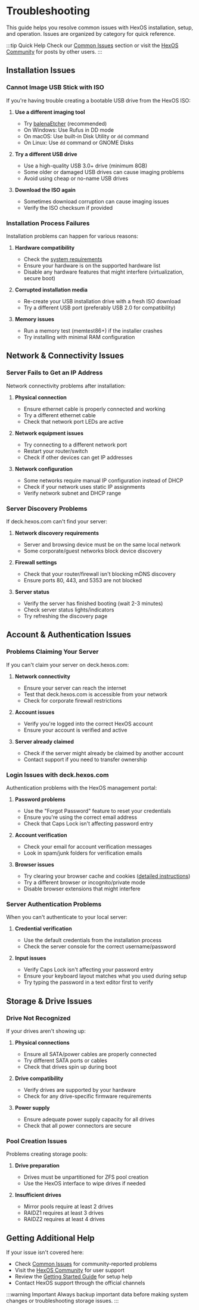 # Troubleshooting

This guide helps you resolve common issues with HexOS installation, setup, and operation. Issues are organized by category for quick reference.

:::tip Quick Help
Check our [Common Issues](./common-issues/) section or visit the [HexOS Community](https://hub.hexos.com/) for posts by other users.
:::

## Installation Issues

### Cannot Image USB Stick with ISO

If you're having trouble creating a bootable USB drive from the HexOS ISO:

1. **Use a different imaging tool**
   - Try [balenaEtcher](https://www.balena.io/etcher/) (recommended)
   - On Windows: Use Rufus in DD mode
   - On macOS: Use built-in Disk Utility or `dd` command
   - On Linux: Use `dd` command or GNOME Disks

2. **Try a different USB drive**
   - Use a high-quality USB 3.0+ drive (minimum 8GB)
   - Some older or damaged USB drives can cause imaging problems
   - Avoid using cheap or no-name USB drives

3. **Download the ISO again**
   - Sometimes download corruption can cause imaging issues
   - Verify the ISO checksum if provided

### Installation Process Failures

Installation problems can happen for various reasons:

1. **Hardware compatibility**
   - Check the [system requirements](/getting-started/requirements/)
   - Ensure your hardware is on the supported hardware list
   - Disable any hardware features that might interfere (virtualization, secure boot)

2. **Corrupted installation media**
   - Re-create your USB installation drive with a fresh ISO download
   - Try a different USB port (preferably USB 2.0 for compatibility)

3. **Memory issues**
   - Run a memory test (memtest86+) if the installer crashes
   - Try installing with minimal RAM configuration

## Network & Connectivity Issues

### Server Fails to Get an IP Address

Network connectivity problems after installation:

1. **Physical connection**
   - Ensure ethernet cable is properly connected and working
   - Try a different ethernet cable
   - Check that network port LEDs are active

2. **Network equipment issues**
   - Try connecting to a different network port
   - Restart your router/switch
   - Check if other devices can get IP addresses

3. **Network configuration**
   - Some networks require manual IP configuration instead of DHCP
   - Check if your network uses static IP assignments
   - Verify network subnet and DHCP range

### Server Discovery Problems

If deck.hexos.com can't find your server:

1. **Network discovery requirements**
   - Server and browsing device must be on the same local network
   - Some corporate/guest networks block device discovery

2. **Firewall settings**
   - Check that your router/firewall isn't blocking mDNS discovery
   - Ensure ports 80, 443, and 5353 are not blocked

3. **Server status**
   - Verify the server has finished booting (wait 2-3 minutes)
   - Check server status lights/indicators
   - Try refreshing the discovery page

## Account & Authentication Issues

### Problems Claiming Your Server

If you can't claim your server on deck.hexos.com:

1. **Network connectivity**
   - Ensure your server can reach the internet
   - Test that deck.hexos.com is accessible from your network
   - Check for corporate firewall restrictions

2. **Account issues**
   - Verify you're logged into the correct HexOS account
   - Ensure your account is verified and active

3. **Server already claimed**
   - Check if the server might already be claimed by another account
   - Contact support if you need to transfer ownership

### Login Issues with deck.hexos.com

Authentication problems with the HexOS management portal:

1. **Password problems**
   - Use the "Forgot Password" feature to reset your credentials
   - Ensure you're using the correct email address
   - Check that Caps Lock isn't affecting password entry

2. **Account verification**
   - Check your email for account verification messages
   - Look in spam/junk folders for verification emails

3. **Browser issues**
   - Try clearing your browser cache and cookies ([detailed instructions](./common-issues/ClearCache))
   - Try a different browser or incognito/private mode
   - Disable browser extensions that might interfere

### Server Authentication Problems

When you can't authenticate to your local server:

1. **Credential verification**
   - Use the default credentials from the installation process
   - Check the server console for the correct username/password

2. **Input issues**
   - Verify Caps Lock isn't affecting your password entry
   - Ensure your keyboard layout matches what you used during setup
   - Try typing the password in a text editor first to verify

## Storage & Drive Issues

### Drive Not Recognized

If your drives aren't showing up:

1. **Physical connections**
   - Ensure all SATA/power cables are properly connected
   - Try different SATA ports or cables
   - Check that drives spin up during boot

2. **Drive compatibility**
   - Verify drives are supported by your hardware
   - Check for any drive-specific firmware requirements

3. **Power supply**
   - Ensure adequate power supply capacity for all drives
   - Check that all power connectors are secure

### Pool Creation Issues

Problems creating storage pools:

1. **Drive preparation**
   - Drives must be unpartitioned for ZFS pool creation
   - Use the HexOS interface to wipe drives if needed

2. **Insufficient drives**
   - Mirror pools require at least 2 drives
   - RAIDZ1 requires at least 3 drives
   - RAIDZ2 requires at least 4 drives

## Getting Additional Help

If your issue isn't covered here:

- Check [Common Issues](./common-issues/) for community-reported problems
- Visit the [HexOS Community](https://hub.hexos.com/) for user support
- Review the [Getting Started Guide](/getting-started/) for setup help
- Contact HexOS support through the official channels

:::warning Important
Always backup important data before making system changes or troubleshooting storage issues.
:::